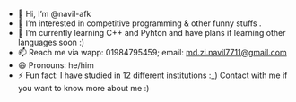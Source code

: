 - 👋 Hi, I’m @navil-afk
- 👀 I’m interested in competitive programming & other funny stuffs .
- 🌱 I’m currently learning C++ and Pyhton and have plans if learning other languages soon :)
- 📫 Reach me via wapp: 01984795459; email: md.zi.navil7711@gmail.com
- 😄 Pronouns: he/him
- ⚡ Fun fact: I have studied in 12 different institutions :_) Contact with me if you want to know more about me :)

<!---
navil-afk/navil-afk is a ✨ special ✨ repository because its `README.md` (this file) appears on your GitHub profile.
You can click the Preview link to take a look at your changes.
--->
